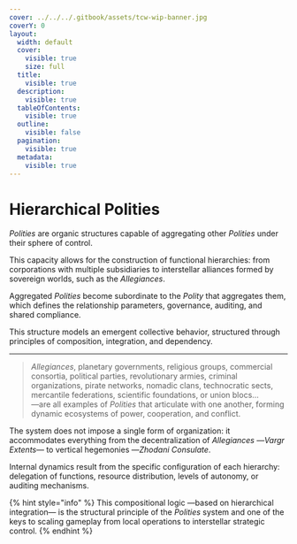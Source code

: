 ```yaml
---
cover: ../../../.gitbook/assets/tcw-wip-banner.jpg
coverY: 0
layout:
  width: default
  cover:
    visible: true
    size: full
  title:
    visible: true
  description:
    visible: true
  tableOfContents:
    visible: true
  outline:
    visible: false
  pagination:
    visible: true
  metadata:
    visible: true
---
```


# Hierarchical Polities

_Polities_ are organic structures capable of aggregating other _Polities_ under their sphere of control.

This capacity allows for the construction of functional hierarchies: from corporations with multiple subsidiaries to interstellar alliances formed by sovereign worlds, such as the _Allegiances_.

Aggregated _Polities_ become subordinate to the _Polity_ that aggregates them, which defines the relationship parameters, governance, auditing, and shared compliance.

This structure models an emergent collective behavior, structured through principles of composition, integration, and dependency.

***

> _Allegiances_, planetary governments, religious groups, commercial consortia, political parties, revolutionary armies, criminal organizations, pirate networks, nomadic clans, technocratic sects, mercantile federations, scientific foundations, or union blocs...\
> —are all examples of _Polities_ that articulate with one another, forming dynamic ecosystems of power, cooperation, and conflict.

The system does not impose a single form of organization: it accommodates everything from the decentralization of _Allegiances_ —_Vargr Extents_— to vertical hegemonies —_Zhodani Consulate_.

Internal dynamics result from the specific configuration of each hierarchy: delegation of functions, resource distribution, levels of autonomy, or auditing mechanisms.

{% hint style="info" %}
This compositional logic —based on hierarchical integration— is the structural principle of the _Polities_ system and one of the keys to scaling gameplay from local operations to interstellar strategic control.
{% endhint %}

